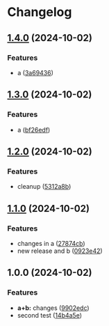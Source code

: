 # Changelog

## [1.4.0](https://github.com/MaximilianGewers/mono-repo-test/compare/pack-a@v1.3.0...pack-a@v1.4.0) (2024-10-02)


### Features

* a ([3a69436](https://github.com/MaximilianGewers/mono-repo-test/commit/3a6943692b665feb32b238145e48ee7c259d713b))

## [1.3.0](https://github.com/MaximilianGewers/mono-repo-test/compare/pack-a@v1.2.0...pack-a@v1.3.0) (2024-10-02)


### Features

* a ([bf26edf](https://github.com/MaximilianGewers/mono-repo-test/commit/bf26edfe0e4cb05dee0bd920a20ce35ca1f0fe34))

## [1.2.0](https://github.com/MaximilianGewers/mono-repo-test/compare/pack-a@v1.1.0...pack-a@v1.2.0) (2024-10-02)


### Features

* cleanup ([5312a8b](https://github.com/MaximilianGewers/mono-repo-test/commit/5312a8b48e6ea3fd999b76ed88dc6a4204971510))

## [1.1.0](https://github.com/MaximilianGewers/mono-repo-test/compare/pack-a@v1.0.0...pack-a@v1.1.0) (2024-10-02)


### Features

* changes in a ([27874cb](https://github.com/MaximilianGewers/mono-repo-test/commit/27874cbb2c33f8ec8bc8606c2d469e35e07a4ab2))
* new release and b ([0923e42](https://github.com/MaximilianGewers/mono-repo-test/commit/0923e4262b8a7ab2a9b82d32c8953c2cafc1df22))

## 1.0.0 (2024-10-02)


### Features

* **a+b:** changes ([9902edc](https://github.com/MaximilianGewers/mono-repo-test/commit/9902edcdfc29bbdd8f50c140e2fdc7d9dbff86bb))
* second test ([14b4a5e](https://github.com/MaximilianGewers/mono-repo-test/commit/14b4a5eb104de9a05e4a6b09ae6dd6d249d2f898))
